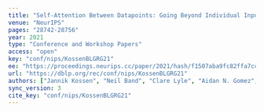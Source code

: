 ```yaml
---
title: "Self-Attention Between Datapoints: Going Beyond Individual Input-Output Pairs in Deep Learning."
venue: "NeurIPS"
pages: "28742-28756"
year: 2021
type: "Conference and Workshop Papers"
access: "open"
key: "conf/nips/KossenBLGRG21"
ee: "https://proceedings.neurips.cc/paper/2021/hash/f1507aba9fc82ffa7cc7373c58f8a613-Abstract.html"
url: "https://dblp.org/rec/conf/nips/KossenBLGRG21"
authors: ["Jannik Kossen", "Neil Band", "Clare Lyle", "Aidan N. Gomez", "Thomas Rainforth", "Yarin Gal"]
sync_version: 3
cite_key: "conf/nips/KossenBLGRG21"
---
```

